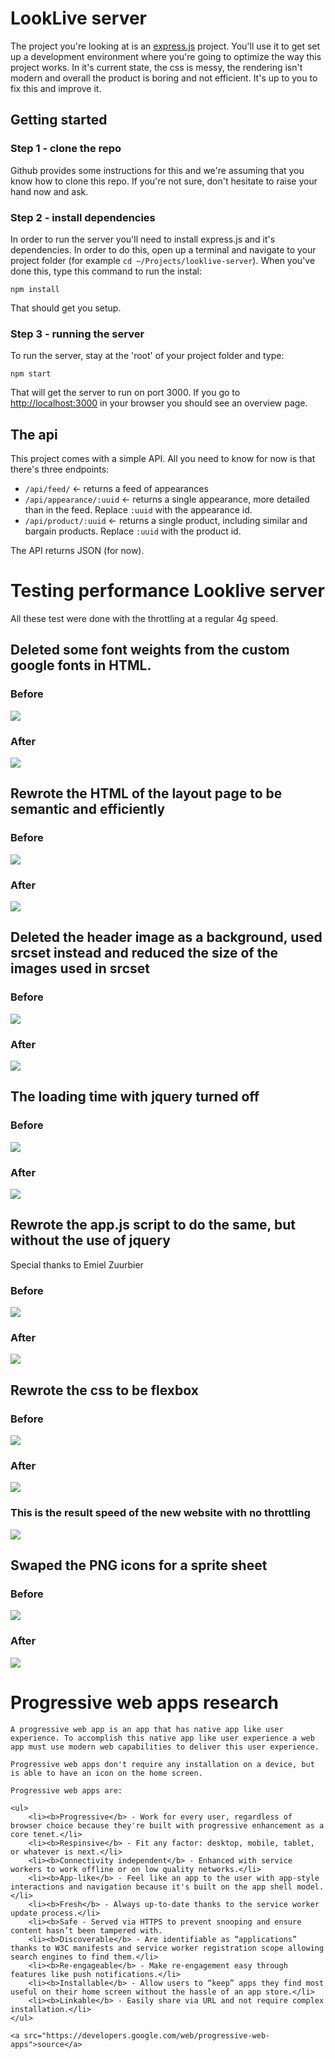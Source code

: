 # LookLive server

The project you're looking at is an [express.js](http://expressjs.com) project. You'll use it to get set up a development environment where you're
going to optimize the way this project works. In it's current state, the css is messy, the rendering isn't modern and
overall the product is boring and not efficient. It's up to you to fix this and improve it.

## Getting started

### Step 1 - clone the repo
Github provides some instructions for this and we're assuming that you know how to clone this repo. If you're not sure,
don't hesitate to raise your hand now and ask.

### Step 2 - install dependencies
In order to run the server you'll need to install express.js and it's dependencies. In order to do this, open up a 
terminal and navigate to your project folder (for example `cd ~/Projects/looklive-server`). When you've done this, type
this command to run the instal:

```
npm install
```

That should get you setup.

### Step 3 - running the server
To run the server, stay at the 'root' of your project folder and type:

```
npm start
```

That will get the server to run on port 3000. If you go to [http://localhost:3000](http://localhost:3000) in your browser
you should see an overview page.

## The api

This project comes with a simple API. All you need to know for now is that there's three endpoints:

* `/api/feed/` <- returns a feed of appearances
* `/api/appearance/:uuid` <- returns a single appearance, more detailed than in the feed. Replace `:uuid` with the 
appearance id.
* `/api/product/:uuid` <- returns a single product, including similar and bargain products. Replace `:uuid` with the 
product id.

The API returns JSON (for now).

<html>
    <body>
        <h1> Testing performance Looklive server </h1> 
        <article>
            <p>All these test were done with the throttling at a regular 4g speed. </p>
        </article>
        <h2>Deleted some font weights from the custom google fonts in HTML.</h2>
        <h3>Before</h3>
        <img src="public/images/test2.png">
        <h3>After</h3>
        <img src="public/images/test1.png">
        <h2>Rewrote the HTML of the layout page to be semantic and 
            efficiently</h2>
        <h3>Before</h3>
        <img src="public/images/test1.png">
        <h3>After</h3>
        <img src="public/images/test3.png">
        <h2>Deleted the header image as a background, used srcset instead and reduced the size of the images used in srcset</h2>
        <h3>Before</h3>
        <img src="public/images/test3.png">
        <h3>After</h3>
        <img src="public/images/test4.png">
        <h2>The loading time with jquery turned off</h2>
        <h3>Before</h3>
        <img src="public/images/test5.png">
        <h3>After</h3>
        <img src="public/images/test4.png">
        <h2>Rewrote the app.js script to do the same, but without the use of jquery</h2>
        <p>Special thanks to Emiel Zuurbier</p>
        <h3>Before</h3>
        <img src="public/images/test4.png">
        <h3>After</h3>
        <img src="public/images/test6.png">
        <h2>Rewrote the css to be flexbox</h2>
        <h3>Before</h3>
        <img src="public/images/test6.png">
        <h3>After</h3>
        <img src="public/images/test7.png">
        <h3>This is the result speed of the new website with no throttling</h3>
        <img src="public/images/test8.png">
        <h2>Swaped the PNG icons for a sprite sheet</h2>
        <h3>Before</h3> 
        <img src="public/images/test8.png">
        <h3>After</h3>
        <img src="public/images/test9.png">
    </body>
</html>

<h1>Progressive web apps research</h1>

<p>
    
    A progressive web app is an app that has native app like user experience. To accomplish this native app like user experience a web app must use modern web capabilities to deliver this user experience.
</p>

<p>

    Progressive web apps don't require any installation on a device, but is able to have an icon on the home screen. 
    
    Progressive web apps are: 
    
    <ul>
        <li><b>Progressive</b> - Work for every user, regardless of browser choice because they're built with progressive enhancement as a core tenet.</li>
        <li><b>Respinsive</b> - Fit any factor: desktop, mobile, tablet, or whatever is next.</li>
        <li><b>Connectivity independent</b> - Enhanced with service workers to work offline or on low quality networks.</li>
        <li><b>App-like</b> - Feel like an app to the user with app-style interactions and navigation because it's built on the app shell model.</li>
        <li><b>Fresh</b> - Always up-to-date thanks to the service worker update process.</li>
        <li><b>Safe - Served via HTTPS to prevent snooping and ensure content hasn’t been tampered with.
        <li><b>Discoverable</b> - Are identifiable as “applications” thanks to W3C manifests and service worker registration scope allowing search engines to find them.</li>
        <li><b>Re-engageable</b> - Make re-engagement easy through features like push notifications.</li>
        <li><b>Installable</b> - Allow users to “keep” apps they find most useful on their home screen without the hassle of an app store.</li>
        <li><b>Linkable</b> - Easily share via URL and not require complex installation.</li>
    </ul>
    
    <a src="https://developers.google.com/web/progressive-web-apps">source</a>

</p>

